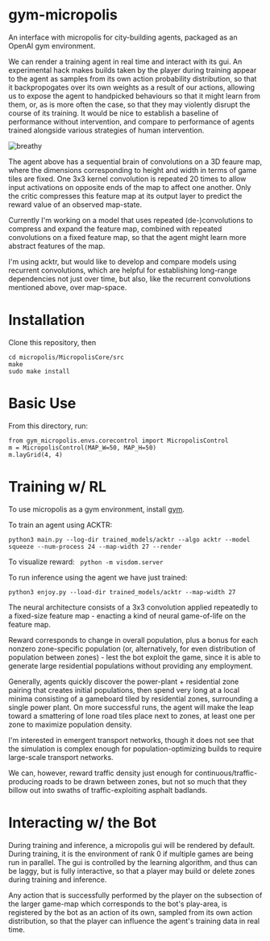 # gym-micropolis
An interface with micropolis for city-building agents, packaged as an OpenAI gym environment.

We can render a training agent in real time and interact with its gui. An experimental hack makes builds taken by the player during training appear to the agent as samples from its own action probability distribution, so that it backpropogates over its own weights as a result of our actions, allowing us to expose the agent to handpicked behaviours so that it might learn from them, or, as is more often the case, so that they may violently disrupt the course of its training. It would be nice to establish a baseline of performance without intervention, and compare to performance of agents trained alongside various strategies of human intervention.

![breathy](https://github.com/smearle/gym-micropolis/blob/master/gifs/breathy.gif)

The agent above has a sequential brain of convolutions on a 3D feaure map, where the dimensions corresponding to height and width in terms of game tiles are fixed. One 3x3 kernel convolution is repeated 20 times to allow input activations on opposite ends of the map to affect one another. Only the critic compresses this feature map at its output layer to predict the reward value of an observed map-state. 

Currently I'm working on a model that uses repeated (de-)convolutions to compress and expand the feature map, combined with repeated convolutions on a fixed feature map, so that the agent might learn more abstract features of the map. 

I'm using acktr, but would like to develop and compare models using recurrent convolutions, which are helpful for establishing long-range dependencies not just over time, but also, like the recurrent convolutions mentioned above, over map-space.

# Installation

Clone this repository, then 
```
cd micropolis/MicropolisCore/src
make
sudo make install
```

# Basic Use

From this directory, run:
```
from gym_micropolis.envs.corecontrol import MicropolisControl
m = MicropolisControl(MAP_W=50, MAP_H=50)
m.layGrid(4, 4)
```
# Training w/ RL

To use micropolis as a gym environment, install [gym](https://github.com/openai/gym).

To train an agent using ACKTR:

```
python3 main.py --log-dir trained_models/acktr --algo acktr --model squeeze --num-process 24 --map-width 27 --render
```

To visualize reward: ` python -m visdom.server`

To run inference using the agent we have just trained:

```
python3 enjoy.py --load-dir trained_models/acktr --map-width 27
```

The neural architecture consists of a 3x3 convolution applied repeatedly to a fixed-size feature map - enacting a kind of neural game-of-life on the feature map.

Reward corresponds to change in overall population, plus a bonus for each nonzero zone-specific population (or, alternatively, for even distribution of population between zones) - lest the bot exploit the game, since it is able to generate large residential populations without providing any employment.

Generally, agents quickly discover the power-plant + residential zone pairing that creates initial populations, then spend very long at a local minima consisting of a gameboard tiled by residential zones, surrounding a single power plant. On more successful runs, the agent will make the leap toward a smattering of lone road tiles place next to zones, at least one per zone to maximize population density. 

I'm interested in emergent transport networks, though it does not see that the simulation is complex enough for population-optimizing builds to require large-scale transport networks. 

We can, however, reward traffic density just enough for continuous/traffic-producing roads to be drawn between zones, but not so much that they billow out into swaths of traffic-exploiting asphalt badlands.

# Interacting w/ the Bot

During training and inference, a micropolis gui will be rendered by default. During training, it is the environment of rank 0 if multiple games are being run in parallel. The gui is controlled by the learning algorithm, and thus can be laggy, but is fully interactive, so that a player may build or delete zones during training and inference.

Any action that is successfully performed by the player on the subsection of the larger game-map which corresponds to the bot's play-area, is registered by the bot as an action of its own, sampled from its own action distribution, so that the player can influence the agent's training data in real time.

